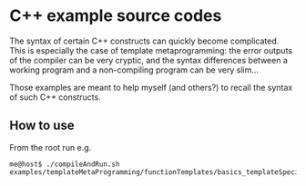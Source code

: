 
# C++ example source codes

The syntax of certain C++ constructs can quickly become complicated. This is especially the case of template metaprogramming: the error outputs of the compiler can be very cryptic, and the syntax differences between a working program and a non-compiling program can be very slim…

Those examples are meant to help myself (and others?) to recall the syntax of such C++ constructs.

## How to use

From the root run e.g.

    me@host$ ./compileAndRun.sh examples/templateMetaProgramming/functionTemplates/basics_templateSpecialization.cpp

